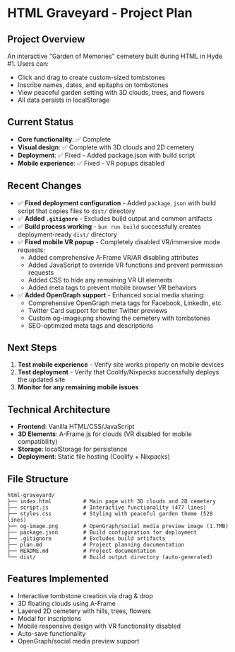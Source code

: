 # HTML Graveyard - Project Plan

## Project Overview

An interactive "Garden of Memories" cemetery built during HTML in Hyde #1. Users can:

- Click and drag to create custom-sized tombstones
- Inscribe names, dates, and epitaphs on tombstones
- View peaceful garden setting with 3D clouds, trees, and flowers
- All data persists in localStorage

## Current Status

- **Core functionality**: ✅ Complete
- **Visual design**: ✅ Complete with 3D clouds and 2D cemetery
- **Deployment**: ✅ Fixed - Added package.json with build script
- **Mobile experience**: ✅ Fixed - VR popups disabled

## Recent Changes

- ✅ **Fixed deployment configuration** - Added `package.json` with build script that copies files to `dist/` directory
- ✅ **Added `.gitignore`** - Excludes build output and common artifacts
- ✅ **Build process working** - `bun run build` successfully creates deployment-ready `dist/` directory
- ✅ **Fixed mobile VR popup** - Completely disabled VR/immersive mode requests:
  - Added comprehensive A-Frame VR/AR disabling attributes
  - Added JavaScript to override VR functions and prevent permission requests
  - Added CSS to hide any remaining VR UI elements
  - Added meta tags to prevent mobile browser VR behaviors
- ✅ **Added OpenGraph support** - Enhanced social media sharing:
  - Comprehensive OpenGraph meta tags for Facebook, LinkedIn, etc.
  - Twitter Card support for better Twitter previews
  - Custom og-image.png showing the cemetery with tombstones
  - SEO-optimized meta tags and descriptions

## Next Steps

1. **Test mobile experience** - Verify site works properly on mobile devices
2. **Test deployment** - Verify that Coolify/Nixpacks successfully deploys the updated site
3. **Monitor for any remaining mobile issues**

## Technical Architecture

- **Frontend**: Vanilla HTML/CSS/JavaScript
- **3D Elements**: A-Frame.js for clouds (VR disabled for mobile compatibility)
- **Storage**: localStorage for persistence
- **Deployment**: Static file hosting (Coolify + Nixpacks)

## File Structure

```
html-graveyard/
├── index.html          # Main page with 3D clouds and 2D cemetery
├── script.js           # Interactive functionality (477 lines)
├── styles.css          # Styling with peaceful garden theme (528 lines)
├── og-image.png        # OpenGraph/social media preview image (1.7MB)
├── package.json        # Build configuration for deployment
├── .gitignore          # Excludes build artifacts
├── plan.md             # Project planning documentation
├── README.md           # Project documentation
└── dist/               # Build output directory (auto-generated)
```

## Features Implemented

- Interactive tombstone creation via drag & drop
- 3D floating clouds using A-Frame
- Layered 2D cemetery with hills, trees, flowers
- Modal for inscriptions
- Mobile responsive design with VR functionality disabled
- Auto-save functionality
- OpenGraph/social media preview support
